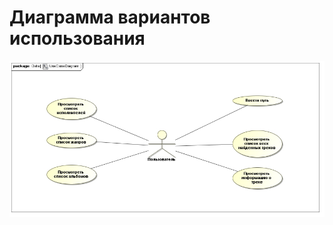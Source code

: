 # Диаграмма вариантов использования

![Диаграмма вариантов использования](https://github.com/KaminskayaLyuba/Music_cataloger/blob/master/Documents/System%20project/UseCase/UseCaseDiagram.jpg)
